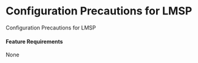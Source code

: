 Configuration Precautions for LMSP
==================================

Configuration Precautions for LMSP

#### Feature Requirements

None